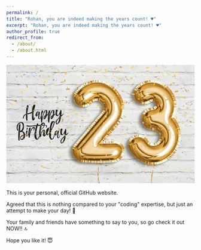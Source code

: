 ```yaml
---
permalink: /
title: "Rohan, you are indeed making the years count! ♥️"
excerpt: "Rohan, you are indeed making the years count! ♥️"
author_profile: true
redirect_from: 
  - /about/
  - /about.html
---
```



<img src="/images/HBD.JPG">







This is your personal, official GitHub website. 

Agreed that this is nothing compared to your "coding" expertise, but just an attempt to make your day! 🥰




Your family and friends have something to say to you, so go check it out NOW!! 🔝


Hope you like it! 😇 
